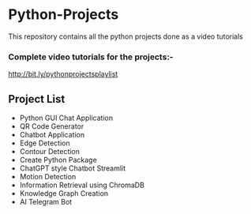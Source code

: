 # Python-Projects
This repository contains all the python projects done as a video tutorials

### Complete video tutorials for the projects:-
http://bit.ly/pythonprojectsplaylist

## Project List

- Python GUI Chat Application
- QR Code Generator
- Chatbot Application
- Edge Detection
- Contour Detection
- Create Python Package
- ChatGPT style Chatbot Streamlit
- Motion Detection
- Information Retrieval using ChromaDB
- Knowledge Graph Creation
- AI Telegram Bot